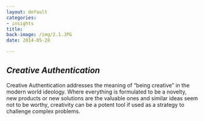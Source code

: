 ```yaml
---
layout: default
categories:
- insights
title: 
back-image: /img/2.1.JPG
date: 2014-05-28

---
```



<h2 class="col-md-12 vcenter"> <em>Creative Authentication</em> </h2>

<p class=" col-md-8 col-md-offset-2 vcenter">Creative Authentication addresses the meaning of “being creative” in the modern world ideology. Where everything is formulated to be a novelty, new products or new solutions are the valuable ones and similar ideas seem not to be worthy, creativity can be a potent tool if used as a strategy to challenge complex problems.</p>

